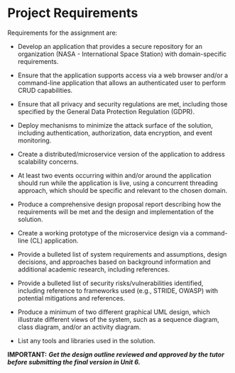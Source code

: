 # Project Requirements

Requirements for the assignment are:

- Develop an application that provides a secure repository for an organization (NASA - International Space Station) with domain-specific requirements.

- Ensure that the application supports access via a web browser and/or a command-line application that allows an authenticated user to perform CRUD capabilities.

- Ensure that all privacy and security regulations are met, including those specified by the General Data Protection Regulation (GDPR).

- Deploy mechanisms to minimize the attack surface of the solution, including authentication, authorization, data encryption, and event monitoring.

- Create a distributed/microservice version of the application to address scalability concerns.

- At least two events occurring within and/or around the application should run while the application is live, using a concurrent threading approach, which should be specific and relevant to the chosen domain.

- Produce a comprehensive design proposal report describing how the requirements will be met and the design and implementation of the solution.

- Create a working prototype of the microservice design via a command-line (CL) application.

- Provide a bulleted list of system requirements and assumptions, design decisions, and approaches based on background information and additional academic research, including references.

- Provide a bulleted list of security risks/vulnerabilities identified, including reference to frameworks used (e.g., STRIDE, OWASP) with potential mitigations and references.

- Produce a minimum of two different graphical UML design, which illustrate different views of the system, such as a sequence diagram, class diagram, and/or an activity diagram.

- List any tools and libraries used in the solution.


**IMPORTANT:** ***Get the design outline reviewed and approved by the tutor before submitting the final version in Unit 6.***

